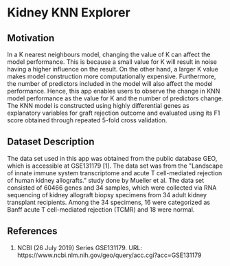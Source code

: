 # Kidney KNN Explorer

## Motivation 

In a K nearest neighbours model, changing the value of K can affect the model performance. This is because a small value for K will result in noise having a higher influence on the result. On the other hand, a larger K value makes model construction more computationally expensive. Furthermore, the number of predictors included in the model will also affect the model performance. Hence, this app enables users to observe the change in KNN model performance as the value for K and the number of predictors change. The KNN model is constructed using highly differential genes as explanatory variables for graft rejection outcome and evaluated using its F1 score obtained through repeated 5-fold cross validation. 


## Dataset Description

The data set used in this app was obtained from the public database GEO, which is accessible at GSE131179 [1]. The data set was from the "Landscape of innate immune system transcriptome and acute T cell-mediated rejection of human kidney allografts." study done by Mueller et al. The data set consisted of 60466 genes and 34 samples, which were collected via RNA sequencing of kidney allograft biopsy specimens from 34 adult kidney transplant recipients. Among the 34 specimens, 16 were categorized as Banff acute T cell-mediated rejection (TCMR) and 18 were normal.

## References
<ol>
<li> NCBI (26 July 2019) Series GSE131179. URL: https://www.ncbi.nlm.nih.gov/geo/query/acc.cgi?acc=GSE131179 </li>
</ol>
